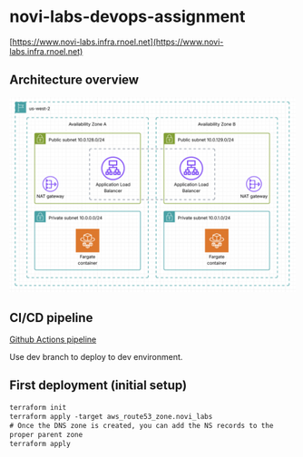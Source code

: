 # novi-labs-devops-assignment

[https://www.novi-labs.infra.rnoel.net](https://www.novi-labs.infra.rnoel.net)

## Architecture overview

![Architecture overview](archi.png)

## CI/CD pipeline

[Github Actions pipeline](https://github.com/remijnoel/novi-labs-devops-assignment/actions)

Use dev branch to deploy to dev environment.

## First deployment (initial setup)

```shell
terraform init
terraform apply -target aws_route53_zone.novi_labs
# Once the DNS zone is created, you can add the NS records to the proper parent zone
terraform apply
```

